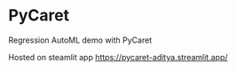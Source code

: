 # PyCaret
  Regression AutoML demo with PyCaret

Hosted on steamlit app
https://pycaret-aditya.streamlit.app/
